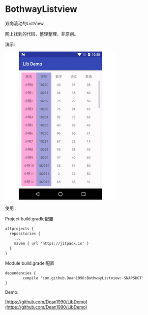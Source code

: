 # BothwayListview
双向滚动的ListView

网上找到的代码，整理整理，非原创。

演示:

![demo show](https://github.com/Dean1990/GitHub-is-good-store/blob/master/image/bothway_listview.gif?raw=true)

使用：

Project build.gradle配置

    allprojects {
      repositories {
        ...
        maven { url 'https://jitpack.io' }
      }
    }

Module build.gradel配置

    dependencies {
            compile 'com.github.Dean1990:BothwayListview:-SNAPSHOT'
    }
    
Demo:

[https://github.com/Dean1990/LibDemo](https://github.com/Dean1990/LibDemo)
